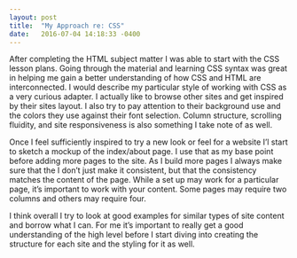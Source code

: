 ```yaml
---
layout: post
title:  "My Approach re: CSS"
date:   2016-07-04 14:18:33 -0400
---
```



After completing the HTML subject matter I was able to start with the CSS lesson plans. Going through the material and learning CSS syntax was great in helping me gain a better understanding of how CSS and HTML are interconnected. I would describe my particular style of working with CSS as a very curious adapter. I actually like to browse other sites and get inspired by their sites layout. I also try to pay attention to their background use and the colors they use against their font selection. Column structure, scrolling fluidity, and site responsiveness is also something I take note of as well.
	
Once I feel sufficiently inspired to try a new look or feel for a website I’l start to sketch a mockup of the index/about page. I use that as my base point before adding more pages to the site. As I build more pages I always make sure that the I don’t just make it consistent, but that the consistency matches the content of the page. While a set up may work for a particular page, it’s important to work with your content. Some pages may require two columns and others may require four.
	
I think overall I try to look at good examples for similar types of site content and borrow what I can. For me it’s important to really get a good understanding of the high level before I start diving into creating the structure for each site and the styling for it as well.

